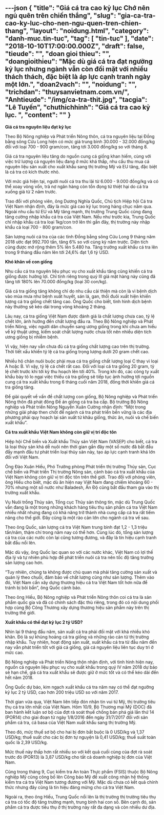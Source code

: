 ---json
{
    "title": "Giá cá tra cao kỷ lục Chớ nên ngủ quên trên chiến thắng",
    "slug": "gia-ca-tra-cao-ky-luc-cho-nen-ngu-quen-tren-chien-thang",
    "layout": "noidung.html",
    "category": "danh-muc.tin-tuc",
    "tag": [
        "tin-tuc"
    ],
    "date": "2018-10-10T17:00:00.000Z",
    "draft": false,
    "tieude": "",
    "doan gioi thieu": "",
    "doangioithieu": "Mặc dù giá cá tra đạt ngưỡng kỷ lục nhưng ngành vẫn còn đối mặt với nhiều thách thách, đặc biệt là áp lực cạnh tranh ngày một lớn.",
    "doan2vach": "",
    "noidung": "",
    "trichdan": "thuysanvietnam.com.vn/",
    "Anhtieude": "/img/ca-tra-thit.jpg",
    "tacgia": "Lê Tuyến",
    "chuthichhinh": "Giá cá tra cao kỷ lục. ",
    "__content__": ""
}
---
<p><strong>Gi&aacute; c&aacute; tra nguy&ecirc;n liệu đạt kỷ lục</strong></p>

<p>Theo Bộ N&ocirc;ng nghiệp v&agrave; Ph&aacute;t triển N&ocirc;ng th&ocirc;n, c&aacute; tra nguy&ecirc;n liệu tại Đồng bằng s&ocirc;ng Cửu Long hiện c&oacute; mức gi&aacute; trung b&igrave;nh 30.000 - 32.000 đồng/kg đối với loại 700 - 900 gram/con, tăng tới 3.000 đồng/kg so với th&aacute;ng 8.</p>

<p>Gi&aacute; c&aacute; tra nguy&ecirc;n liệu tăng do nguồn cung c&aacute; giống khan hiếm, c&ugrave;ng với việc trữ lượng c&aacute; nguy&ecirc;n liệu đang ở mức kh&aacute; thấp, nhu cầu thu mua c&aacute; nguy&ecirc;n liệu sản xuất cho xuất khẩu sang thị trường Mỹ v&agrave; EU tăng, đặc biệt l&agrave; c&aacute; tra c&oacute; k&iacute;ch thước nhỏ.</p>

<p>Với mức gi&aacute; hiện tại, người nu&ocirc;i c&aacute; tra thu l&atilde;i từ 6.000 - 9.000 đồng/kg v&agrave; c&oacute; thể xoay v&ograve;ng vốn, trả nợ ng&acirc;n h&agrave;ng c&ograve;n tồn đọng từ thiệt hại do c&aacute; tra xuống gi&aacute; từ 2 năm trước.</p>

<p>Trao đổi với ph&oacute;ng vi&ecirc;n, &ocirc;ng Dương Nghĩa Quốc, Chủ tịch Hiệp hội C&aacute; tra Việt Nam nhận định, đ&acirc;y l&agrave; mức gi&aacute; cao kỷ lục trong h&agrave;ng chục năm qua. Ngo&agrave;i nhu cầu từ EU v&agrave; Mỹ tăng mạnh, thị trường Trung Quốc cũng đang tăng cường nhập khẩu c&aacute; tra của Việt Nam. Nếu như trước kia, Trung Quốc chỉ nhập khẩu c&aacute; tra loại 1kg/con trở l&ecirc;n th&igrave; gần đ&acirc;y, thị trường n&agrave;y nhập khẩu cả loại 700 - 800 gram/con.</p>

<p>Sản lượng nu&ocirc;i c&aacute; tra của c&aacute;c tỉnh Đồng bằng s&ocirc;ng Cửu Long 9 th&aacute;ng năm 2018 ước đạt 992.700 tấn, tăng 6% so với c&ugrave;ng kỳ năm trước. Diện t&iacute;ch cũng được mở rộng th&ecirc;m 5% l&ecirc;n 5.480 ha. Tăng trưởng xuất khẩu c&aacute; tra l&ecirc;n trong 9 th&aacute;ng đầu năm l&ecirc;n tới 24,6% đạt 1,6 tỷ USD.</p>

<p><strong>Kh&oacute; khăn về con giống</strong></p>

<p>Nhu cầu c&aacute; tra nguy&ecirc;n liệu phục vụ cho xuất khẩu tăng cũng khiến c&aacute; tra giống được hưởng lợi. Chỉ t&iacute;nh ri&ecirc;ng trong qu&yacute; III gi&aacute; mặt h&agrave;ng n&agrave;y cũng đ&atilde; tăng tới 180% l&ecirc;n 70.000 đồng/kg (loại 30 con/kg).</p>

<p>Gi&aacute; c&aacute; tra giống tăng kh&ocirc;ng chỉ do nhu cầu cải thiện m&agrave; c&ograve;n l&agrave; v&igrave; bệnh dịch v&agrave;o m&ugrave;a mưa như bệnh xuất huyết, s&aacute;n l&aacute;, gan, thối đu&ocirc;i xuất hiện khiến lượng c&aacute; tra giống chết tăng cao. &Ocirc;ng Quốc cho biết, t&igrave;nh h&igrave;nh dịch bệnh n&agrave;y thường sẽ k&eacute;o d&agrave;i trong v&ograve;ng khoảng 2 th&aacute;ng.</p>

<p>L&acirc;u nay, c&aacute; tra giống Việt Nam được đ&aacute;nh gi&aacute; l&agrave; chất lượng chưa cao, tỷ lệ chết lớn, ảnh hưởng đến chất lượng đầu ra. Theo Bộ N&ocirc;ng nghiệp v&agrave; Ph&aacute;t triển N&ocirc;ng, việc người d&acirc;n chuyển sang ương giống trong khi chưa am hiểu về kỹ thuật ương, kiểm so&aacute;t chất lượng nước chưa tốt n&ecirc;n nhiều diện t&iacute;ch ương giống bị nhiễm bệnh.</p>

<p>V&igrave; vậy, hiện nay vẫn chưa đủ c&aacute; tra giống chất lượng cao tr&ecirc;n thị trường. Thời tiết xấu khiến tỷ lệ c&aacute; tra giống trọng lượng dưới 20 gram chết cao.</p>

<p>Nhiều hộ chăn nu&ocirc;i buộc phải mua c&aacute; tra giống chất lượng loại C thay v&igrave; loại A hoặc B. V&igrave; vậy, tỷ lệ c&aacute; chết rất cao. Đối với loại c&aacute; tra giống 20 gram, tỷ lệ chết trước khi tới kỳ thu hoạch l&ecirc;n tới 40%. Trong khi đ&oacute;, c&aacute;c c&ocirc;ng ty xuất khẩu b&agrave;y tỏ lo ngại việc thiếu c&aacute; tra giống sẽ tiếp tục ảnh hưởng tới nguồn cung c&aacute; tra xuất khẩu trong 6 th&aacute;ng cuối năm 2018, đồng thời khiến gi&aacute; c&aacute; tra giống tăng.</p>

<p>Để giải quyết về vấn đề chất lượng con giống, Bộ N&ocirc;ng nghiệp v&agrave; Ph&aacute;t triển N&ocirc;ng th&ocirc;n đ&atilde; ph&aacute;t đ&ocirc;ng Đề &aacute;n giống c&aacute; tra ba cấp. Bộ trưởng Bộ N&ocirc;ng nghiệp v&agrave; Ph&aacute;t triển N&ocirc;ng Nguyễn Xu&acirc;n Cường nhận định: &ldquo;Một trong những giải ph&aacute;p then chốt để ng&agrave;nh c&aacute; tra ph&aacute;t triển bền vững l&agrave; c&aacute;c địa phương phải quy hoạch lại sản xuất từ kh&acirc;u giống, thức ăn, nu&ocirc;i v&agrave; chế biến xuất khẩu&rdquo;.</p>

<p><strong>C&aacute; tra xuất khẩu Việt Nam kh&ocirc;ng c&ograve;n giữ vị tr&iacute; độc t&ocirc;n</strong></p>

<p>Hiệp hội Chế biến v&agrave; Xuất khẩu Thủy sản Việt Nam (VASEP) cho biết, c&aacute; tra l&agrave; loại thủy sản kh&aacute; dễ nu&ocirc;i n&ecirc;n thời gian gần đ&acirc;y một số nước đ&atilde; bắt đầu đẩy mạnh đầu tư ph&aacute;t triển loại thủy sản n&agrave;y, tạo &aacute;p lực cạnh tranh kh&aacute; lớn đối với Việt Nam.</p>

<p>&Ocirc;ng Đ&agrave;o Xu&acirc;n Hiếu, Ph&oacute; Trưởng ph&ograve;ng Ph&aacute;t triển thị trường Thủy sản, Cục chế biến v&agrave; Ph&aacute;t triển Thị trường N&ocirc;ng sản, cảnh b&aacute;o&nbsp;c&aacute; tra xuất khẩu của Việt Nam kh&ocirc;ng c&ograve;n giữ vị tr&iacute; độc t&ocirc;n tr&ecirc;n thế giới. Trao đổi với ph&oacute;ng vi&ecirc;n, &ocirc;ng Hiếu cho biết, mặc d&ugrave; ăn hiện nay Việt Nam đang chiếm khoảng 60 - 70% nhưng một số nước như Baladesh, Ấn Độ cũng bắt đầu tham gia v&agrave;o thị trường xuất khẩu.</p>

<p>Vụ Nu&ocirc;i trồng Thủy sản, Tổng cục Thủy sản th&ocirc;ng tin, mặc d&ugrave; Trung Quốc vẫn đang l&agrave; một trong những kh&aacute;ch h&agrave;ng ti&ecirc;u thụ sản phẩm c&aacute; tra Việt Nam nhiều nhất nhưng đang c&oacute; khả năng trở th&agrave;nh nh&agrave; cung cấp c&aacute; tra rất tiềm năng cho thế giới. Đ&acirc;y cũng l&agrave; một r&agrave;o cản lớn cho ng&agrave;nh c&aacute; tra về sau.</p>

<p>Theo &ocirc;ng Quốc, sản lượng c&aacute; tra Việt Nam trung b&igrave;nh đạt 1,2 - 1,3 triệu tấn/năm, thậm ch&iacute; trong năm nay c&oacute; thể hơn. C&ugrave;ng l&uacute;c đ&oacute;, tổng sản lượng c&aacute; tra của c&aacute;c nước c&ograve;n lại cũng tương đương, v&agrave; đ&acirc;y l&agrave; t&iacute;n hiệu cạnh tranh bắt đầu nổi l&ecirc;n.</p>

<p>Mặc d&ugrave; vậy, &ocirc;ng Quốc lạc quan so với c&aacute;c nước kh&aacute;c, Việt Nam c&oacute; lợi thế địa l&yacute; v&agrave; tự nhi&ecirc;n ph&ugrave; hợp để ph&aacute;t triển nu&ocirc;i c&aacute; tra n&ecirc;n tốc độ tăng trưởng sản lượng cao hơn.</p>

<p>&ldquo;Tuy nhi&ecirc;n, ch&uacute;ng ta kh&ocirc;ng được chủ quan m&agrave; phải tăng cường sản xuất v&agrave; quản l&yacute; theo chuỗi, đảm bảo về chất lượng cũng như sản lượng. Th&ecirc;m v&agrave;o đ&oacute;, Việt Nam cần x&acirc;y dựng thương hiệu c&aacute; tra Việt Nam tốt hơn nữa để tr&aacute;nh bị b&ocirc;i bẩn&rdquo;, &ocirc;ng Quốc cảnh b&aacute;o.</p>

<p>Theo &ocirc;ng Hiếu, Bộ N&ocirc;ng nghiệp v&agrave; Ph&aacute;t triển N&ocirc;ng th&ocirc;n coi c&aacute; tra l&agrave; sản phẩm quốc gia v&agrave; đ&atilde; c&oacute; ch&iacute;nh s&aacute;ch đặc th&ugrave; ri&ecirc;ng, trong đ&oacute; c&oacute; nội dung phối hợp c&ugrave;ng Bộ C&ocirc;ng Thương x&acirc;y dựng thương hiệu sản phẩm n&agrave;y tr&ecirc;n thị trường thế giới.</p>

<p><strong>Xuất khẩu c&oacute; thể đạt kỷ lục 2 tỷ USD?</strong></p>

<p>Nh&igrave;n lại 9 th&aacute;ng đầu năm, sản xuất c&aacute; tra phải đối mặt với kh&aacute; nhiều kh&oacute; khăn. Đ&oacute; l&agrave; sự khủng hoảng c&aacute; tra giống v&agrave; những r&agrave;o cản từ thị trường nhập khẩu. Tuy nhi&ecirc;n, hoạt động sản xuất, xuất khẩu c&aacute; tra từ đầu năm đến nay vẫn ph&aacute;t triển tốt với gi&aacute; c&aacute; giống, gi&aacute; c&aacute; nguy&ecirc;n liệu li&ecirc;n tục duy tr&igrave; ở mức cao.</p>

<p>Bộ N&ocirc;ng nghiệp v&agrave; Ph&aacute;t triển N&ocirc;ng th&ocirc;n nhận định, với t&igrave;nh h&igrave;nh hiện nay, nguồn c&aacute; nguy&ecirc;n liệu phục vụ cho xuất khẩu trong qu&yacute; IV năm 2018 dự b&aacute;o sẽ hạn chế, gi&aacute; c&aacute; tra xuất khẩu sẽ được giữ ở mức tốt v&agrave; c&oacute; thể k&eacute;o d&agrave;i đến hết năm 2018.</p>

<p>&Ocirc;ng Quốc dự b&aacute;o, kim ngạch xuất khẩu c&aacute; tra năm nay c&oacute; thể đạt ngưỡng kỷ lục 2 tỷ USD, cao hơn 200 triệu USD so với năm 2017.</p>

<p>Thời gian vừa qua, Việt Nam li&ecirc;n tiếp đ&oacute;n nhận tin vui từ Mỹ, thị trường ti&ecirc;u thụ c&aacute; tra lớn nhất của Việt Nam. H&ocirc;m 10/9, Bộ Thương mại Mỹ (DOC) đ&atilde; ban h&agrave;nh kết luận sơ bộ của đợt r&agrave; so&aacute;t thuế chống b&aacute;n ph&aacute; gi&aacute; lần thứ 14 (POR14) cho giai đoạn từ ng&agrave;y 1/8/2016 đến ng&agrave;y 31/7/2017 đối với sản phẩm c&aacute; tra, c&aacute; basa của Việt Nam xuất khẩu sang thị trường Mỹ.</p>

<p>Theo đ&oacute;, mức thuế sơ bộ cho hai bị đơn bắt buộc l&agrave; 0 USD/kg v&agrave; 1,37 USD/kg; thuế suất cho c&aacute;c bị đơn tự nguyện l&agrave; 0,41 USD/kg; thuế suất to&agrave;n quốc l&agrave; 2,39 USD/kg.</p>

<p>Mức thuế n&agrave;y thấp hơn rất nhiều so với kết quả cuối c&ugrave;ng của đợt r&agrave; so&aacute;t trước đ&oacute; (POR13) l&agrave; 3,87 USD/kg cho tất cả doanh nghiệp bị đơn của Việt Nam.</p>

<p>Cũng trong th&aacute;ng 9, Cục kiểm tra An to&agrave;n Thực phẩm (FSIS) thuộc Bộ N&ocirc;ng nghiệp Mỹ cũng c&ocirc;ng bố l&ecirc;n C&ocirc;ng b&aacute;o Mỹ đề xuất c&ocirc;ng nhận hệ thống kiểm tra c&aacute; tra Việt Nam tương đương với Mỹ. Mặc d&ugrave; chưa c&oacute; kết quả ch&iacute;nh thức nhưng đ&acirc;y cũng l&agrave; t&iacute;n hiệu đ&aacute;ng mừng cho c&aacute; tra Việt Nam.</p>

<p>Ngo&agrave;i ra, theo &ocirc;ng Hiếu, Trung Quốc nổi l&ecirc;n l&agrave; thị trường thị trường ti&ecirc;u thụ c&aacute; tra c&oacute; tốc độ tăng trưởng mạnh, trung b&igrave;nh hai con số. B&ecirc;n cạnh đ&oacute;, sản phẩm c&aacute; tra được ti&ecirc;u thụ ở thị trường n&agrave;y rất đa dạng v&agrave; c&ograve;n nhiều dư địa.</p>
